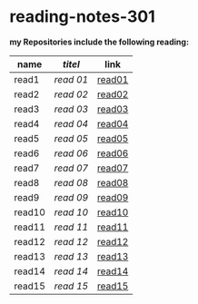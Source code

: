 # reading-notes-301


**my Repositories include the following reading:**

| **name**   | *titel*  | link                                                                 
|------------|----------|-----------------------------------------------------------------------------------------------|
| read1      |*read 01* |[read01](https://saharkhaled89.github.io/reading-notes-301/read01)                                |   
| read2      |*read 02* |[read02](https://saharkhaled89.github.io/reading-notes-301/read02)                        |                                                                                              
| read3      |*read 03* |[read03](https://saharkhaled89.github.io/reading-notes-301/read03)                                |                                               
| read4      |*read 04* |[read04](https://saharkhaled89.github.io/reading-notes-301/read04)                                |   
| read5      |*read 05* |[read05](https://saharkhaled89.github.io/reading-notes-301/read05)                                |   
| read6      |*read 06* |[read06](https://saharkhaled89.github.io/reading-notes-301/read06)                                |   
| read7      |*read 07* |[read07](https://saharkhaled89.github.io/reading-notes-301/read07)           |   
| read8      |*read 08* |[read08](https://saharkhaled89.github.io/reading-notes-301/read08)                                |   
| read9      |*read 09* |[read09](https://saharkhaled89.github.io/reading-notes-301/read09)                                |   
| read10     |*read 10* |[read10](https://saharkhaled89.github.io/reading-notes-301/read10)                                |   
| read11     |*read 11* |[read11](https://saharkhaled89.github.io/reading-notes-301/read11)                                |   
| read12     |*read 12* |[read12](https://saharkhaled89.github.io/reading-notes-301/read12)                                |   
| read13     |*read 13* |[read13](https://saharkhaled89.github.io/reading-notes-301/read13)                                |   
| read14     |*read 14* |[read14]()                                |   
| read15     |*read 15* |[read15]()                                |   